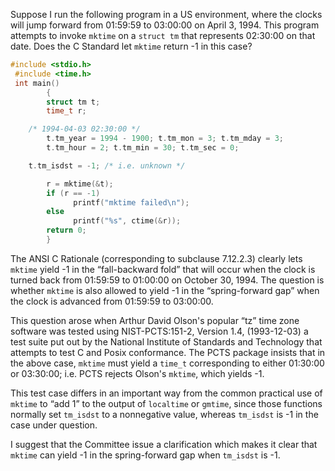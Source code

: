 Suppose I run the following program in a US environment, where the clocks will
jump forward from 01:59:59 to 03:00:00 on April 3, 1994\. This program attempts
to invoke `mktime` on a `struct tm` that represents 02:30:00 on that date. Does
the C Standard let `mktime` return -1 in this case?

```c
#include <stdio.h>
 #include <time.h>
 int main()
        {
        struct tm t;
        time_t r;

 	/* 1994-04-03 02:30:00 */
        t.tm_year = 1994 - 1900; t.tm_mon = 3; t.tm_mday = 3;
        t.tm_hour = 2; t.tm_min = 30; t.tm_sec = 0;

 	t.tm_isdst = -1; /* i.e. unknown */

        r = mktime(&t);
        if (r == -1)
              printf("mktime failed\n");
        else
              printf("%s", ctime(&r));
        return 0;
        }
```

The ANSI C Rationale (corresponding to subclause 7.12.2.3) clearly lets `mktime`
yield -1 in the “fall-backward fold” that will occur when the clock is turned
back from 01:59:59 to 01:00:00 on October 30, 1994\. The question is whether
`mktime` is also allowed to yield -1 in the “spring-forward gap” when the clock
is advanced from 01:59:59 to 03:00:00.

This question arose when Arthur David Olson's popular “tz” time zone software
was tested using NIST-PCTS:151-2, Version 1.4, (1993-12-03) a test suite put out
by the National Institute of Standards and Technology that attempts to test C
and Posix conformance. The PCTS package insists that in the above case, `mktime`
must yield a `time_t` corresponding to either 01:30:00 or 03:30:00; i.e. PCTS
rejects Olson's `mktime`, which yields -1.

This test case differs in an important way from the common practical use of
`mktime` to “add 1” to the output of `localtime` or `gmtime`, since those
functions normally set `tm_isdst` to a nonnegative value, whereas `tm_isdst` is
-1 in the case under question.

I suggest that the Committee issue a clarification which makes it clear that
`mktime` can yield -1 in the spring-forward gap when `tm_isdst` is -1.
